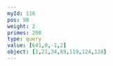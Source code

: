 ```yaml
---
myId: 116
pos: 98
weight: 2
primes: 200
type: query
value: [641,0,-1,2]
object: [1,21,34,89,119,124,128]
---
```


